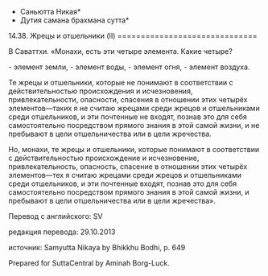 * Саньютта Никая*
* Дутия самана брахмана сутта*

14\.38\. Жрецы и отшельники \(II\)
\=\=\=\=\=\=\=\=\=\=\=\=\=\=\=\=\=\=\=\=\=\=\=\=\=\=\=\=\=\=

В Саваттхи\. «Монахи, есть эти четыре элемента\. Какие четыре?

\- элемент земли,
\- элемент воды,
\- элемент огня,
\- элемент воздуха\.

Те жрецы и отшельники, которые не понимают в соответствии с действительностью происхождения и исчезновения, привлекательности, опасности, спасения в отношении этих четырёх элементов—таких я не считаю жрецами среди жрецов и отшельниками среди отшельников, и эти почтенные не входят, познав это для себя самостоятельно посредством прямого знания в этой самой жизни, и не пребывают в цели отшельничества или в цели жречества\.

Но, монахи, те жрецы и отшельники, которые понимают в соответствии с действительностью происхождение и исчезновение, привлекательность, опасность, спасение в отношении этих четырёх элементов—тех я считаю жрецами среди жрецов и отшельниками среди отшельников, и эти почтенные входят, познав это для себя самостоятельно посредством прямого знания в этой самой жизни, и пребывают в цели отшельничества или в цели жречества»\.

Перевод с английского: SV

редакция перевода: 29\.10\.2013

источник: Samyutta Nikaya by Bhikkhu Bodhi, p\. 649

Prepared for SuttaCentral by Aminah Borg\-Luck\.
